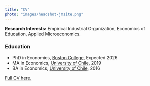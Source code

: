 ```yaml
---
title: "CV"
photo: "images/headshot-jmsite.png"
---
```

**Research Interests:** Empirical Industrial Organization, Economics of Education, Applied Microeconomics.

### Education
- PhD in Economics, [Boston College](https://www.bc.edu/bc-web/schools/morrissey/departments/economics.html), Expected 2026
- MA in Economics, [University of Chile](https://econ.uchile.cl/), 2019
- BA in Economics, [University of Chile](https://econ.uchile.cl/), 2016

[Full CV here.](/files/cv-juan-fuentes.pdf)

